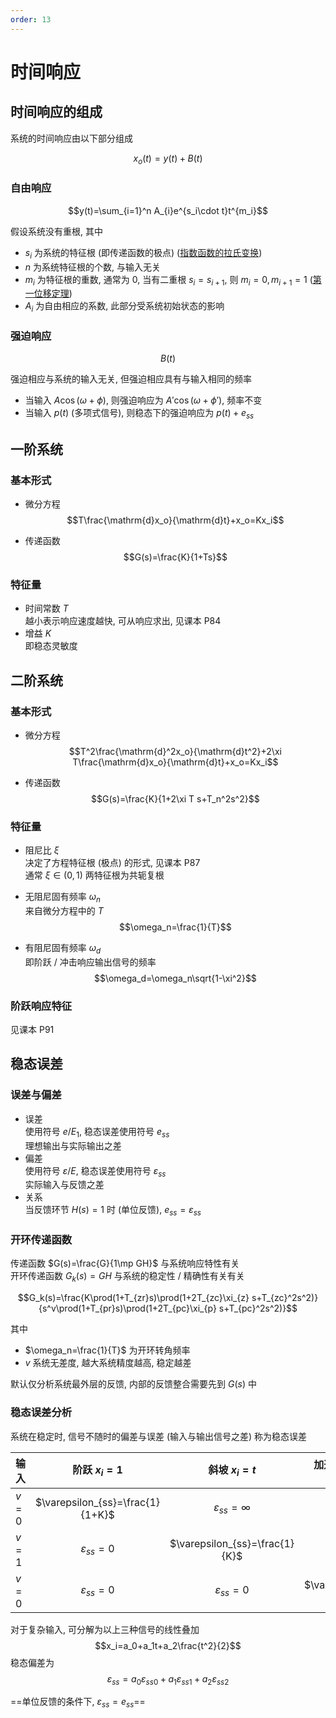 ```yaml
---
order: 13
---
```


# 时间响应
## 时间响应的组成
系统的时间响应由以下部分组成

$$x_o(t)=y(t)+B(t)$$

### 自由响应
$$y(t)=\sum_{i=1}^n A_{i}e^{s_i\cdot t}t^{m_i}$$

假设系统没有重根, 其中
* $s_i$ 为系统的特征根 (即传递函数的极点) ([指数函数的拉氏变换](./mathbase.md#指数函数))
* $n$ 为系统特征根的个数, 与输入无关
* $m_i$ 为特征根的重数, 通常为 $0$, 当有二重根 $s_i=s_{i+1}$, 则 $m_i=0,m_{i+1}=1$ ([第一位移定理](./mathbase.md#第一移位定理))
* $A_{i}$ 为自由相应的系数, 此部分受系统初始状态的影响

### 强迫响应
$$B(t)$$

强迫相应与系统的输入无关, 但强迫相应具有与输入相同的频率
* 当输入 $A\cos(\omega+\phi)$, 则强迫响应为 $A'\cos(\omega+\phi')$, 频率不变
* 当输入 $p(t)$ (多项式信号), 则稳态下的强迫响应为 $p(t)+e_{ss}$

## 一阶系统
### 基本形式
* 微分方程  
$$T\frac{\mathrm{d}x_o}{\mathrm{d}t}+x_o=Kx_i$$

* 传递函数  
$$G(s)=\frac{K}{1+Ts}$$

### 特征量
* 时间常数 $T$  
越小表示响应速度越快, 可从响应求出, 见课本 P84
* 增益 $K$  
即稳态灵敏度

## 二阶系统
### 基本形式
* 微分方程
$$T^2\frac{\mathrm{d}^2x_o}{\mathrm{d}t^2}+2\xi T\frac{\mathrm{d}x_o}{\mathrm{d}t}+x_o=Kx_i$$

* 传递函数
$$G(s)=\frac{K}{1+2\xi T s+T_n^2s^2}$$

### 特征量
* 阻尼比 $\xi$  
决定了方程特征根 (极点) 的形式, 见课本 P87  
通常 $\xi\in(0,1)$ 两特征根为共轭复根

* 无阻尼固有频率 $\omega_n$  
来自微分方程中的 $T$ 
$$\omega_n=\frac{1}{T}$$

* 有阻尼固有频率 $\omega_d$  
即阶跃 / 冲击响应输出信号的频率
$$\omega_d=\omega_n\sqrt{1-\xi^2}$$

### 阶跃响应特征
见课本 P91

## 稳态误差
### 误差与偏差
* 误差  
使用符号 $e / E_1$, 稳态误差使用符号 $e_{ss}$  
理想输出与实际输出之差  
* 偏差  
使用符号 $\varepsilon / E$, 稳态误差使用符号 $\varepsilon_{ss}$  
实际输入与反馈之差    
* 关系  
当反馈环节 $H(s)=1$ 时 (单位反馈), $e_{ss}=\varepsilon_{ss}$

### 开环传递函数
传递函数 $G(s)=\frac{G}{1\mp GH}$ 与系统响应特性有关  
开环传递函数 $G_k(s)=GH$ 与系统的稳定性 / 精确性有关有关

$$G_k(s)=\frac{K\prod(1+T_{zr}s)\prod(1+2T_{zc}\xi_{z} s+T_{zc}^2s^2)}{s^v\prod(1+T_{pr}s)\prod(1+2T_{pc}\xi_{p} s+T_{pc}^2s^2)}$$

其中
* $\omega_n=\frac{1}{T}$ 为开环转角频率
* $v$ 系统无差度, 越大系统精度越高, 稳定越差

默认仅分析系统最外层的反馈, 内部的反馈整合需要先到 $G(s)$ 中

### 稳态误差分析
系统在稳定时, 信号不随时的偏差与误差 (输入与输出信号之差) 称为稳态误差

|输入|阶跃 $x_i=1$|斜坡 $x_i=t$|加速度 $x_i=\frac{t^2}{2}$|
|--|:--:|:--:|:--:|
|$v=0$|$\varepsilon_{ss}=\frac{1}{1+K}$|$\varepsilon_{ss}=\infty$|$\varepsilon_{ss}=\infty$|
|$v=1$|$\varepsilon_{ss}=0$|$\varepsilon_{ss}=\frac{1}{K}$|$\varepsilon_{ss}=\infty$|
|$v=0$|$\varepsilon_{ss}=0$|$\varepsilon_{ss}=0$|$\varepsilon_{ss}=\frac{1}{K}$|

对于复杂输入, 可分解为以上三种信号的线性叠加 
$$x_i=a_0+a_1t+a_2\frac{t^2}{2}$$
稳态偏差为
$$\varepsilon_{ss}=a_0\varepsilon_{ss0}+a_1\varepsilon_{ss1}+a_2\varepsilon_{ss2}$$

==单位反馈的条件下, $\varepsilon_{ss}=e_{ss}$==